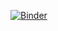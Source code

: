 [![Binder](https://mybinder.org/badge.svg)](https://mybinder.org/v2/gh/ISWBenjaminKaiser/STdWZM/master)

